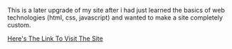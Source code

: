 This is a later upgrade of my site after i had just learned the basics of web technologies (html, css, javascript) and wanted to make a site completely custom.

[Here's The Link To Visit The Site](portfolio/web/blufedora_2016-2018/index.html)